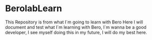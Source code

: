# BerolabLearn
This Repository is from what I´m going to learn with Bero
Here I will document and test what I´m learning with Bero, I´m wanna be a good developer, I see myself doing this in my future, I will do my best here.